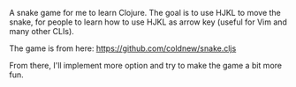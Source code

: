 A snake game for me to learn Clojure. The goal is to use HJKL to move the snake, for people to learn how to use HJKL as arrow key (useful for Vim and many other CLIs).

The game is from here: https://github.com/coldnew/snake.cljs

From there, I'll implement more option and try to make the game a bit more fun.
